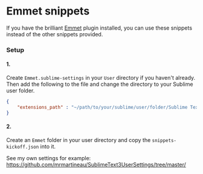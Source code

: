 # Emmet snippets

If you have the brilliant [Emmet](http://emmet.io) plugin installed, you can use these snippets instead of the other snippets provided.

### Setup

#### 1.
Create `Emmet.sublime-settings` in your `User` directory if you haven't already. Then add the following to the file and change the directory to your Sublime user folder.

```json
{
	"extensions_path" : "~/path/to/your/sublime/user/folder/Sublime Text 3/Packages/User/Emmet"
}
```

#### 2.
Create an `Emmet` folder in your user directory and copy the `snippets-kickoff.json` into it.

See my own settings for example: https://github.com/mrmartineau/SublimeText3UserSettings/tree/master/

